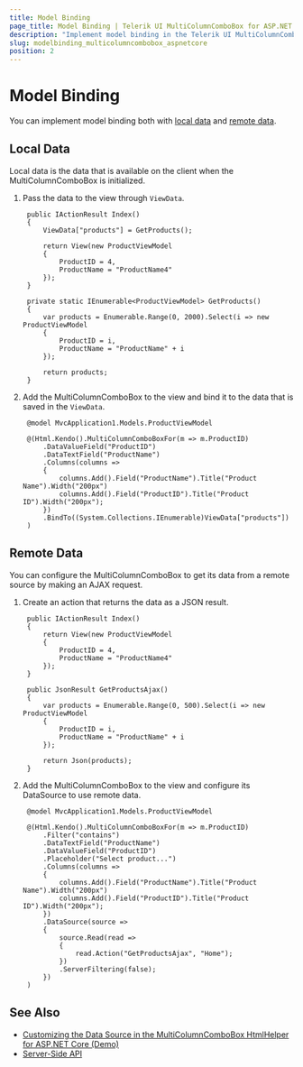 ```yaml
---
title: Model Binding
page_title: Model Binding | Telerik UI MultiColumnComboBox for ASP.NET Core
description: "Implement model binding in the Telerik UI MultiColumnComboBox HtmlHelper for ASP.NET Core (MVC 6 or ASP.NET Core MVC)."
slug: modelbinding_multicolumncombobox_aspnetcore
position: 2
---
```


# Model Binding

You can implement model binding both with [local data](#local-data) and [remote data](#remote-data).

## Local Data

Local data is the data that is available on the client when the MultiColumnComboBox is initialized.

1. Pass the data to the view through `ViewData`.

        public IActionResult Index()
        {
            ViewData["products"] = GetProducts();

            return View(new ProductViewModel
            {
                ProductID = 4,
                ProductName = "ProductName4"
            });
        }

        private static IEnumerable<ProductViewModel> GetProducts()
        {
            var products = Enumerable.Range(0, 2000).Select(i => new ProductViewModel
            {
                ProductID = i,
                ProductName = "ProductName" + i
            });

            return products;
        }

1. Add the MultiColumnComboBox to the view and bind it to the data that is saved in the `ViewData`.

        @model MvcApplication1.Models.ProductViewModel

        @(Html.Kendo().MultiColumnComboBoxFor(m => m.ProductID)
            .DataValueField("ProductID")
            .DataTextField("ProductName")
            .Columns(columns =>
            {
                columns.Add().Field("ProductName").Title("Product Name").Width("200px")
                columns.Add().Field("ProductID").Title("Product ID").Width("200px");
            })
            .BindTo((System.Collections.IEnumerable)ViewData["products"])
        )

## Remote Data

You can configure the MultiColumnComboBox to get its data from a remote source by making an AJAX request.

1. Create an action that returns the data as a JSON result.

        public IActionResult Index()
        {
            return View(new ProductViewModel
            {
                ProductID = 4,
                ProductName = "ProductName4"
            });
        }

        public JsonResult GetProductsAjax()
        {
            var products = Enumerable.Range(0, 500).Select(i => new ProductViewModel
            {
                ProductID = i,
                ProductName = "ProductName" + i
            });

            return Json(products);
        }

1. Add the MultiColumnComboBox to the view and configure its DataSource to use remote data.

        @model MvcApplication1.Models.ProductViewModel

        @(Html.Kendo().MultiColumnComboBoxFor(m => m.ProductID)
            .Filter("contains")
            .DataTextField("ProductName")
            .DataValueField("ProductID")
            .Placeholder("Select product...")
            .Columns(columns =>
            {
                columns.Add().Field("ProductName").Title("Product Name").Width("200px")
                columns.Add().Field("ProductID").Title("Product ID").Width("200px");
            })
            .DataSource(source =>
            {
                source.Read(read =>
                {
                    read.Action("GetProductsAjax", "Home");
                })
                .ServerFiltering(false);
            })
        )

## See Also

* [Customizing the Data Source in the MultiColumnComboBox HtmlHelper for ASP.NET Core (Demo)](https://demos.telerik.com/aspnet-core/multicolumncombobox/custom-datasource)
* [Server-Side API](/api/multicolumncombobox)
